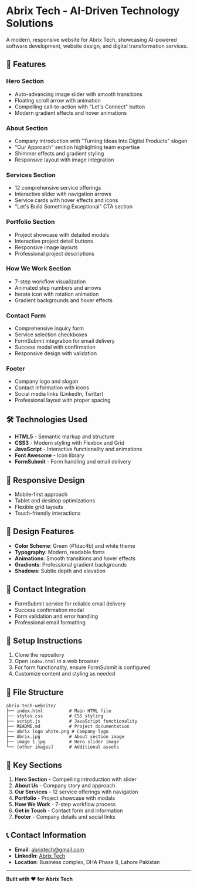 # Abrix Tech - AI-Driven Technology Solutions

A modern, responsive website for Abrix Tech, showcasing AI-powered software development, website design, and digital transformation services.

## 🚀 Features

### **Hero Section**
- Auto-advancing image slider with smooth transitions
- Floating scroll arrow with animation
- Compelling call-to-action with "Let's Connect" button
- Modern gradient effects and hover animations

### **About Section**
- Company introduction with "Turning Ideas Into Digital Products" slogan
- "Our Approach" section highlighting team expertise
- Shimmer effects and gradient styling
- Responsive layout with image integration

### **Services Section**
- 12 comprehensive service offerings
- Interactive slider with navigation arrows
- Service cards with hover effects and icons
- "Let's Build Something Exceptional" CTA section

### **Portfolio Section**
- Project showcase with detailed modals
- Interactive project detail buttons
- Responsive image layouts
- Professional project descriptions

### **How We Work Section**
- 7-step workflow visualization
- Animated step numbers and arrows
- Iterate icon with rotation animation
- Gradient backgrounds and hover effects

### **Contact Form**
- Comprehensive inquiry form
- Service selection checkboxes
- FormSubmit integration for email delivery
- Success modal with confirmation
- Responsive design with validation

### **Footer**
- Company logo and slogan
- Contact information with icons
- Social media links (LinkedIn, Twitter)
- Professional layout with proper spacing

## 🛠️ Technologies Used

- **HTML5** - Semantic markup and structure
- **CSS3** - Modern styling with Flexbox and Grid
- **JavaScript** - Interactive functionality and animations
- **Font Awesome** - Icon library
- **FormSubmit** - Form handling and email delivery

## 📱 Responsive Design

- Mobile-first approach
- Tablet and desktop optimizations
- Flexible grid layouts
- Touch-friendly interactions

## 🎨 Design Features

- **Color Scheme**: Green (#1dac4b) and white theme
- **Typography**: Modern, readable fonts
- **Animations**: Smooth transitions and hover effects
- **Gradients**: Professional gradient backgrounds
- **Shadows**: Subtle depth and elevation

## 📧 Contact Integration

- FormSubmit service for reliable email delivery
- Success confirmation modal
- Form validation and error handling
- Professional email formatting

## 🔧 Setup Instructions

1. Clone the repository
2. Open `index.html` in a web browser
3. For form functionality, ensure FormSubmit is configured
4. Customize content and styling as needed

## 📄 File Structure

```
abrix-tech-website/
├── index.html          # Main HTML file
├── styles.css          # CSS styling
├── script.js           # JavaScript functionality
├── README.md           # Project documentation
├── abrix logo white.png # Company logo
├── Abrix.jpg           # About section image
├── image 1.jpg         # Hero slider image
└── [other images]      # Additional assets
```

## 🌟 Key Sections

1. **Hero Section** - Compelling introduction with slider
2. **About Us** - Company story and approach
3. **Our Services** - 12 service offerings with navigation
4. **Portfolio** - Project showcase with modals
5. **How We Work** - 7-step workflow process
6. **Get in Touch** - Contact form and information
7. **Footer** - Company details and social links

## 📞 Contact Information

- **Email**: abrixtech@gmail.com
- **LinkedIn**: [Abrix Tech](https://www.linkedin.com/company/abrix-tech)
- **Location**: Business complex, DHA Phase 8, Lahore Pakistan

---

**Built with ❤️ for Abrix Tech** 